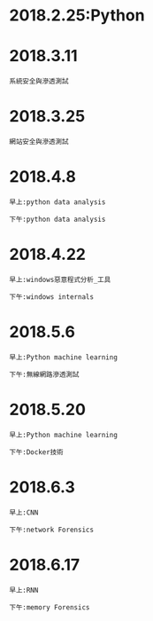 # 2018.2.25:Python

# 2018.3.11
```
系統安全與滲透測試
```
# 2018.3.25
```
網站安全與滲透測試
```

# 2018.4.8
```
早上:python data analysis

下午:python data analysis
```

# 2018.4.22

```
早上:windows惡意程式分析_工具

下午:windows internals
```

# 2018.5.6

```
早上:Python machine learning

下午:無線網路滲透測試
```

# 2018.5.20

```
早上:Python machine learning

下午:Docker技術
```

# 2018.6.3

```
早上:CNN

下午:network Forensics
```

# 2018.6.17

```
早上:RNN

下午:memory Forensics
```
